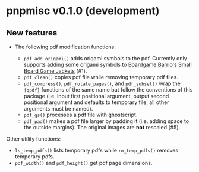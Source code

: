 pnpmisc v0.1.0 (development)
============================

New features
------------

* The following pdf modification functions:

  + `pdf_add_origami()` adds origami symbols to the pdf.
    Currently only supports adding some origami symbols to
    [Boardgame Barrio's Small Board Game Jackets](https://sites.google.com/view/boardgamebarrio/home) (#1).
  + `pdf_clean()` copies pdf file while removing temporary pdf files.
  + `pdf_compress()`, `pdf_rotate_pages()`, and `pdf_subset()` wrap the `{qpdf}` functions of the
    same name but follow the conventions of this package (i.e. input first positional argument, output second positional argument and defaults to temporary file, all other arguments must be named).
  + `pdf_gs()` processes a pdf file with ghostscript.
  + `pdf_pad()` makes a pdf file larger by padding it (i.e. adding space to the outside margins).
    The original images are **not** rescaled (#5).

Other utility functions:

  + `ls_temp_pdfs()` lists temporary pdfs while `rm_temp_pdfs()` removes temporary pdfs.
  + `pdf_width()` and `pdf_height()` get pdf page dimensions.

